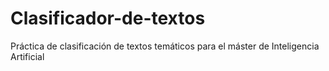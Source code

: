 # Clasificador-de-textos
Práctica de clasificación de textos temáticos para el máster de Inteligencia Artificial
